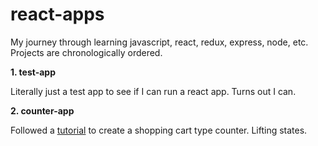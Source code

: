 # react-apps
My journey through learning javascript, react, redux, express, node, etc. Projects are chronologically ordered.

**1. test-app**

  Literally just a test app to see if I can run a react app. Turns out I can.

**2. counter-app**

  Followed a [tutorial](https://www.youtube.com/watch?v=Ke90Tje7VS0) to create a shopping cart type counter. Lifting states.
